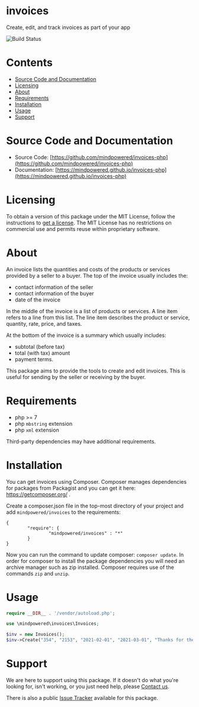 
invoices
========
Create, edit, and track invoices as part of your app

![Build Status](https://mindpowered.dev/assets/images/github-badges/build-passing.svg)

Contents
========

* [Source Code and Documentation](#source-code-and-documentation)
* [Licensing](#licensing)
* [About](#about)
* [Requirements](#requirements)
* [Installation](#installation)
* [Usage](#usage)
* [Support](#support)

# Source Code and Documentation
- Source Code: [https://github.com/mindpowered/invoices-php](https://github.com/mindpowered/invoices-php)
- Documentation: [https://mindpowered.github.io/invoices-php](https://mindpowered.github.io/invoices-php)

# Licensing
To obtain a version of this package under the MIT License, follow the instructions to [get a license][purchase]. The MIT License has no restrictions on commercial use and permits reuse within proprietary software.

# About
An invoice lists the quantities and costs of the products or services provided by a seller to a buyer. The top of the invoice usually includes the:
- contact information of the seller
- contact information of the buyer
- date of the invoice

In the middle of the invoice is a list of products or services. A line item refers to a line from this list. The line item describes the product or service, quantity, rate, price, and taxes.

At the bottom of the invoice is a summary which usually includes:
- subtotal (before tax)
- total (with tax) amount
- payment terms.

This package aims to provide the tools to create and edit invoices. This is useful for sending by the seller or receiving by the buyer.

# Requirements
- php >= 7
- php `mbstring` extension
- php `xml` extension


Third-party dependencies may have additional requirements.

# Installation

You can get invoices using Composer. Composer manages dependencies for packages from Packagist and you can get it here: <https://getcomposer.org/> .

Create a composer.json file in the top-most directory of your project and add `mindpowered/invoices` to the requirements:
```
{
        "require": {
                "mindpowered/invoices" : "*"
        }
}
```
Now you can run the command to update composer: `composer update`. In order for composer to install the package dependencies you will need an archive manager such as zip installed. Composer requires use of the commands `zip` and `unzip`.


# Usage
```php
require __DIR__ . '/vendor/autoload.php';

use \mindpowered\invoices\Invoices;

$inv = new Invoices();
$inv->Create("354", "2153", "2021-02-01", "2021-03-01", "Thanks for the business!");

```


# Support
We are here to support using this package. If it doesn't do what you're looking for, isn't working, or you just need help, please [Contact us][contact].

There is also a public [Issue Tracker][bugs] available for this package.



[bugs]: https://github.com/mindpowered/invoices-php/issues
[contact]: https://mindpowered.dev/support.html?ref=invoices-php/
[docs]: https://mindpowered.github.io/invoices-php/
[licensing]: https://mindpowered.dev/?ref=invoices-php
[purchase]: https://mindpowered.dev/purchase/
